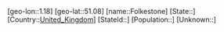 ﻿---
location: [51.08,1.18]
type: City
tags:
- geo/City


SpocWebEntityId: 30205
isDeleted: false
confidential: public

---
[geo-lon::1.18]
[geo-lat::51.08]
[name::Folkestone]
[State::]
[Country::[United_Kingdom](geo/Continent/Europe/United_Kingdom.md)]
[StateId::]
[Population::]
[Unknown::]

